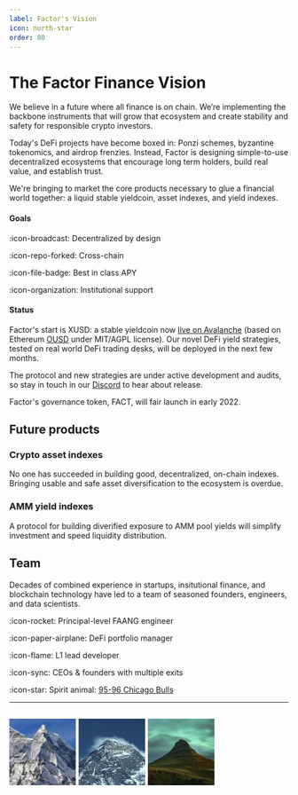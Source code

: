 ```yaml
---
label: Factor's Vision
icon: north-star
order: 80
---
```

# The Factor Finance Vision

We believe in a future where all finance is on chain. We’re implementing the backbone instruments that will grow that ecosystem and create stability and safety for responsible crypto investors.

Today's DeFi projects have become boxed in: Ponzi schemes, byzantine tokenomics, and airdrop frenzies. Instead, Factor is designing simple-to-use decentralized ecosystems that encourage long term holders, build real value, and establish trust.

We're bringing to market the core products necessary to glue a financial world together: a liquid stable yieldcoin, asset indexes, and yield indexes.

#### Goals

:icon-broadcast: Decentralized by design

:icon-repo-forked: Cross-chain

:icon-file-badge: Best in class APY

:icon-organization: Institutional support

#### Status

Factor's start is XUSD: a stable yieldcoin now [live on Avalanche](https://app.xusd.fi) (based on Ethereum [OUSD](https://ousd.com/) under MIT/AGPL license). Our novel DeFi yield strategies, tested on real world DeFi trading desks, will be deployed in the next few months.

The protocol and new strategies are under active development and audits, so stay in touch in our [Discord](https://discord.gg/ETE7ksP8Fd) to hear about release.

Factor's governance token, FACT, will fair launch in early 2022.

## Future products

### Crypto asset indexes
No one has succeeded in building good, decentralized, on-chain indexes. Bringing usable and safe asset diversification to the ecosystem is overdue.

### AMM yield indexes
A protocol for building diverified exposure to AMM pool yields will simplify investment and speed liquidity distribution.

## Team

Decades of combined experience in startups, insitutional finance, and blockchain technology have led to a team of seasoned founders, engineers, and data scientists.

:icon-rocket: Principal-level FAANG engineer

:icon-paper-airplane: DeFi portfolio manager

:icon-flame: L1 lead developer

:icon-sync: CEOs & founders with multiple exits

:icon-star: Spirit animal: [95-96 Chicago Bulls](img/ballers.jpg)

---
![0xAnnapurna](/img/annapurna.jpg) ![0xEverest](/img/everest.jpg) ![0xKirkjufell](/img/kirkjufell.jpg)
---




